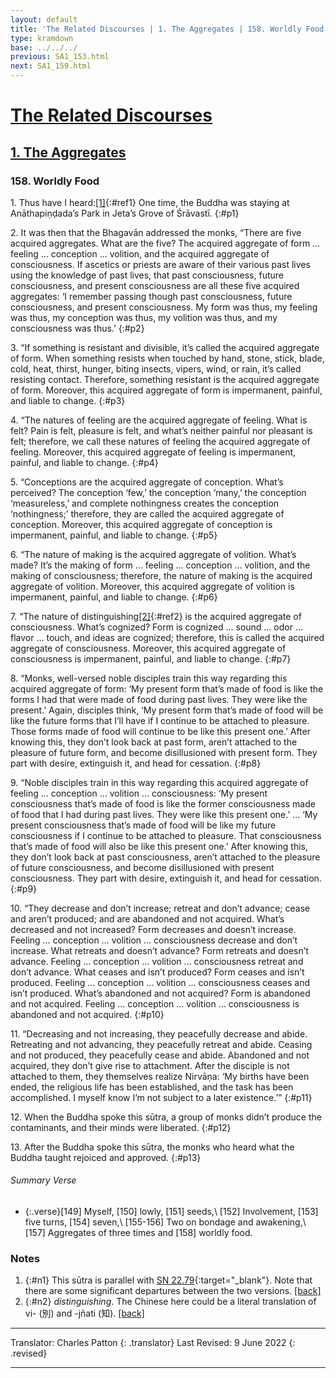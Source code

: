 ```yaml
---
layout: default
title: 'The Related Discourses | 1. The Aggregates | 158. Worldly Food'
type: kramdown
base: ../../../
previous: SA1_153.html
next: SA1_159.html
---
```


# [The Related Discourses](../index.html)
## [1. The Aggregates](index.html)
### 158. Worldly Food

1\. Thus have I heard:[\[1\]](#n1){:#ref1} One time, the Buddha was staying at Anāthapiṇḍada’s Park in Jeta’s Grove of Śrāvastī.
{:#p1}

2\. It was then that the Bhagavān addressed the monks, “There are five acquired aggregates. What are the five? The acquired aggregate of form … feeling … conception … volition, and the acquired aggregate of consciousness. If ascetics or priests are aware of their various past lives using the knowledge of past lives, that past consciousness, future consciousness, and present consciousness are all these five acquired aggregates: ‘I remember passing though past consciousness, future consciousness, and present consciousness. My form was thus, my feeling was thus, my conception was thus, my volition was thus, and my consciousness was thus.’
{:#p2}

3\. “If something is resistant and divisible, it’s called the acquired aggregate of form. When something resists when touched by hand, stone, stick, blade, cold, heat, thirst, hunger, biting insects, vipers, wind, or rain, it’s called resisting contact. Therefore, something resistant is the acquired aggregate of form. Moreover, this acquired aggregate of form is impermanent, painful, and liable to change.
{:#p3}

4\. “The natures of feeling are the acquired aggregate of feeling. What is felt? Pain is felt, pleasure is felt, and what’s neither painful nor pleasant is felt; therefore, we call these natures of feeling the acquired aggregate of feeling. Moreover, this acquired aggregate of feeling is impermanent, painful, and liable to change.
{:#p4}

5\. “Conceptions are the acquired aggregate of conception. What’s perceived? The conception ‘few,’ the conception ‘many,’ the conception ‘measureless,’ and complete nothingness creates the conception ‘nothingness;’ therefore, they are called the acquired aggregate of conception. Moreover, this acquired aggregate of conception is impermanent, painful, and liable to change.
{:#p5}

6\. “The nature of making is the acquired aggregate of volition. What’s made? It’s the making of form … feeling … conception … volition, and the making of consciousness; therefore, the nature of making is the acquired aggregate of volition. Moreover, this acquired aggregate of volition is impermanent, painful, and liable to change.
{:#p6}

7\. “The nature of distinguishing[\[2\]](#n2){:#ref2} is the acquired aggregate of consciousness. What’s cognized? Form is cognized … sound … odor … flavor … touch, and ideas are cognized; therefore, this is called the acquired aggregate of consciousness. Moreover, this acquired aggregate of consciousness is impermanent, painful, and liable to change.
{:#p7}

8\. “Monks, well-versed noble disciples train this way regarding this acquired aggregate of form: ‘My present form that’s made of food is like the forms I had that were made of food during past lives. They were like the present.’ Again, disciples think, ‘My present form that’s made of food will be like the future forms that I’ll have if I continue to be attached to pleasure. Those forms made of food will continue to be like this present one.’ After knowing this, they don’t look back at past form, aren’t attached to the pleasure of future form, and become disillusioned with present form. They part with desire, extinguish it, and head for cessation.
{:#p8}

9\. “Noble disciples train in this way regarding this acquired aggregate of feeling … conception … volition … consciousness: ‘My present consciousness that’s made of food is like the former consciousness made of food that I had during past lives. They were like this present one.’ … ‘My present consciousness that’s made of food will be like my future consciousness if I continue to be attached to pleasure. That consciousness that’s made of food will also be like this present one.’ After knowing this, they don’t look back at past consciousness, aren’t attached to the pleasure of future consciousness, and become disillusioned with present consciousness. They part with desire, extinguish it, and head for cessation.
{:#p9}

10\. “They decrease and don’t increase; retreat and don’t advance; cease and aren’t produced; and are abandoned and not acquired. What’s decreased and not increased? Form decreases and doesn’t increase. Feeling … conception … volition … consciousness decrease and don’t increase. What retreats and doesn’t advance? Form retreats and doesn’t advance. Feeling … conception … volition … consciousness retreat and don’t advance. What ceases and isn’t produced? Form ceases and isn’t produced. Feeling … conception … volition … consciousness ceases and isn’t produced. What’s abandoned and not acquired? Form is abandoned and not acquired. Feeling … conception … volition … consciousness is abandoned and not acquired.
{:#p10}

11\. “Decreasing and not increasing, they peacefully decrease and abide. Retreating and not advancing, they peacefully retreat and abide. Ceasing and not produced, they peacefully cease and abide. Abandoned and not acquired, they don’t give rise to attachment. After the disciple is not attached to them, they themselves realize Nirvāṇa: ‘My births have been ended, the religious life has been established, and the task has been accomplished. I myself know I’m not subject to a later existence.’”
{:#p11}

12\. When the Buddha spoke this sūtra, a group of monks didn’t produce the contaminants, and their minds were liberated.
{:#p12}

13\. After the Buddha spoke this sūtra, the monks who heard what the Buddha taught rejoiced and approved.
{:#p13}

###### Summary Verse
* {:.verse}[149] Myself, [150] lowly, [151] seeds,\\
[152] Involvement, [153] five turns, [154] seven,\\
[155-156] Two on bondage and awakening,\\
[157] Aggregates of three times and [158] worldly food.

### Notes

1. {:#n1} This sūtra is parallel with [SN 22.79](https://suttacentral.net/sn22.79){:target="_blank"}. Note that there are some significant departures between the two versions. [\[back\]](#ref1)
2. {:#n2} *distinguishing*. The Chinese here could be a literal translation of vi- (別) and -jñati (知). [\[back\]](#ref2)

---

Translator: Charles Patton
{: .translator}
Last Revised: 9 June 2022
{: .revised}

---